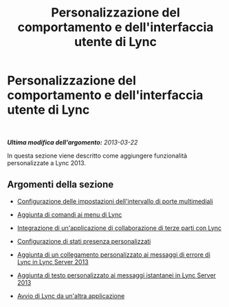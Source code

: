 ﻿---
title: Personalizzazione del comportamento e dell'interfaccia utente di Lync
TOCTitle: Personalizzazione del comportamento e dell'interfaccia utente di Lync
ms:assetid: 1196dfe5-eb2b-4e57-9bda-d247f341b0b9
ms:mtpsurl: https://technet.microsoft.com/it-it/library/Gg398200(v=OCS.15)
ms:contentKeyID: 49299728
ms.date: 08/24/2015
mtps_version: v=OCS.15
ms.translationtype: HT
---

# Personalizzazione del comportamento e dell'interfaccia utente di Lync

 

_**Ultima modifica dell'argomento:** 2013-03-22_

In questa sezione viene descritto come aggiungere funzionalità personalizzate a Lync 2013.

## Argomenti della sezione

  - [Configurazione delle impostazioni dell'intervallo di porte multimediali](lync-server-2013-configuring-media-port-range-settings.md)

  - [Aggiunta di comandi ai menu di Lync](lync-server-2013-adding-commands-to-lync-menus.md)

  - [Integrazione di un'applicazione di collaborazione di terze parti con Lync](lync-server-2013-integrating-a-third-party-collaboration-application-with-lync.md)

  - [Configurazione di stati presenza personalizzati](lync-server-2013-configuring-custom-presence-states.md)

  - [Aggiunta di un collegamento personalizzato ai messaggi di errore di Lync in Lync Server 2013](lync-server-2013-adding-a-custom-link-to-lync-error-messages.md)

  - [Aggiunta di testo personalizzato ai messaggi istantanei in Lync Server 2013](lync-server-2013-adding-custom-text-to-instant-messages.md)

  - [Avvio di Lync da un'altra applicazione](lync-server-2013-starting-lync-from-another-application.md)

